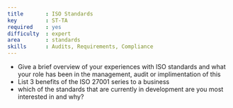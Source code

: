 ```yaml
---
title       : ISO Standards
key         : ST-TA
required    : yes
difficulty  : expert
area        : standards
skills      : Audits, Requirements, Compliance
---
```


- Give a brief overview of your experiences with ISO standards and what your role has been in the management, audit or implimentation of this
- List 3 benefits of the ISO 27001 series to a business
- which of the standards that are currently in development are you most interested in and why?

